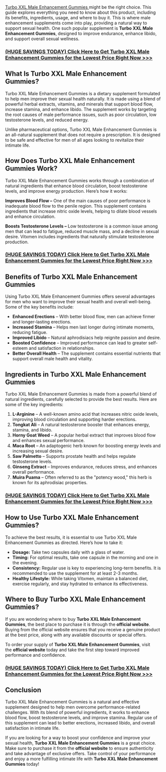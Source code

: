 <div class="notebook-scrolling-horizontal">
<div class="notebook-content-background">
<div class="notebook-content ">
<div class="notebook-cell-list">
<div id="cell-lasoejxmH30I" class="cell text focused" tabindex="-1">
<div class="main-content">
<div class="cell-contents">
<div class="editor-container horizontal">
<div class="text-top-div">
<div class="markdown">
<p><a href="https://supplementsme.com/buy/TurboXXL">Turbo XXL Male Enhancement Gummies&nbsp;</a>might be the right choice. This guide explores everything you need to know about this product, including its benefits, ingredients, usage, and where to buy it.&nbsp;This is where male enhancement supplements come into play, providing a natural way to support sexual health. One such popular supplement is&nbsp;<strong>Turbo XXL Male Enhancement Gummies</strong>, designed to improve endurance, enhance libido, and support overall sexual wellness.</p>
<h3><strong><a style="color: var(--colab-anchor-color);" href="https://supplementsme.com/buy/TurboXXL" target="_blank" rel="nofollow">(HUGE SAVINGS TODAY) Click Here to Get&nbsp;Turbo XXL Male Enhancement Gummies&nbsp;for the Lowest Price Right Now &gt;&gt;&gt;</a></strong></h3>
<h2><strong>What Is Turbo XXL Male Enhancement Gummies?</strong></h2>
<p>Turbo XXL Male Enhancement Gummies is a dietary supplement formulated to help men improve their sexual health naturally. It is made using a blend of powerful herbal extracts, vitamins, and minerals that support blood flow, increase stamina, and enhance libido. The supplement works by targeting the root causes of male performance issues, such as poor circulation, low testosterone levels, and reduced energy.</p>
<p>Unlike pharmaceutical options, Turbo XXL Male Enhancement Gummies is an all-natural supplement that does not require a prescription. It is designed to be safe and effective for men of all ages looking to revitalize their intimate life.</p>
<h2><strong>How Does Turbo XXL Male Enhancement Gummies Work?</strong></h2>
<p>Turbo XXL Male Enhancement Gummies works through a combination of natural ingredients that enhance blood circulation, boost testosterone levels, and improve energy production. Here&rsquo;s how it works:</p>
<p><strong>Improves Blood Flow &ndash;</strong>&nbsp;One of the main causes of poor performance is inadequate blood flow to the penile region. This supplement contains ingredients that increase nitric oxide levels, helping to dilate blood vessels and enhance circulation.</p>
<p><strong>Boosts Testosterone Levels &ndash;</strong>&nbsp;Low testosterone is a common issue among men that can lead to fatigue, reduced muscle mass, and a decline in sexual desire. Vitxmen includes ingredients that naturally stimulate testosterone production.</p>
<h3><strong><a style="color: var(--colab-anchor-color);" href="https://www.google.com/url?q=https%3A%2F%2Fsupplementsme.com%2Fbuy%2Falphalabs" target="_blank" rel="nofollow">(HUGE SAVINGS TODAY) Click Here to Get&nbsp;Turbo XXL Male Enhancement Gummies&nbsp;for the Lowest Price Right Now &gt;&gt;&gt;</a></strong></h3>
<h2><strong>Benefits of Turbo XXL Male Enhancement Gummies</strong></h2>
<p>Using Turbo XXL Male Enhancement Gummies offers several advantages for men who want to improve their sexual health and overall well-being. Some of the key benefits include:</p>
<ul>
<li><strong>Enhanced Erections</strong>&nbsp;&ndash; With better blood flow, men can achieve firmer and longer-lasting erections.</li>
<li><strong>Increased Stamina</strong>&nbsp;&ndash; Helps men last longer during intimate moments, reducing fatigue.</li>
<li><strong>Improved Libido</strong>&nbsp;&ndash; Natural aphrodisiacs help reignite passion and desire.</li>
<li><strong>Boosted Confidence</strong>&nbsp;&ndash; Improved performance can lead to greater self-esteem and satisfaction in relationships.</li>
<li><strong>Better Overall Health</strong>&nbsp;&ndash; The supplement contains essential nutrients that support overall male health and vitality.</li>
</ul>
<h2><strong>Ingredients in Turbo XXL Male Enhancement Gummies</strong></h2>
<p>Turbo XXL Male Enhancement Gummies is made from a powerful blend of natural ingredients, carefully selected to provide the best results. Here are some of the key ingredients:</p>
<ol>
<li><strong>L-Arginine</strong>&nbsp;&ndash; A well-known amino acid that increases nitric oxide levels, improving blood circulation and supporting harder erections.</li>
<li><strong>Tongkat Ali</strong>&nbsp;&ndash; A natural testosterone booster that enhances energy, stamina, and libido.</li>
<li><strong>Horny Goat Weed</strong>&nbsp;&ndash; A popular herbal extract that improves blood flow and enhances sexual performance.</li>
<li><strong>Maca Root</strong>&nbsp;&ndash; An adaptogenic herb known for boosting energy levels and increasing sexual desire.</li>
<li><strong>Saw Palmetto</strong>&nbsp;&ndash; Supports prostate health and helps regulate testosterone levels.</li>
<li><strong>Ginseng Extract</strong>&nbsp;&ndash; Improves endurance, reduces stress, and enhances overall performance.</li>
<li><strong>Muira Puama</strong>&nbsp;&ndash; Often referred to as the "potency wood," this herb is known for its aphrodisiac properties.</li>
</ol>
<h3><strong><a style="color: var(--colab-anchor-color);" href="https://www.google.com/url?q=https%3A%2F%2Fsupplementsme.com%2Fbuy%2Falphalabs" target="_blank" rel="nofollow">(HUGE SAVINGS TODAY) Click Here to Get&nbsp;Turbo XXL Male Enhancement Gummies&nbsp;for the Lowest Price Right Now &gt;&gt;&gt;</a></strong></h3>
<h2><strong>How to Use Turbo XXL Male Enhancement Gummies?</strong></h2>
<p>To achieve the best results, it is essential to use Turbo XXL Male Enhancement Gummies as directed. Here&rsquo;s how to take it:</p>
<ul>
<li><strong>Dosage:</strong>&nbsp;Take two capsules daily with a glass of water.</li>
<li><strong>Timing:</strong>&nbsp;For optimal results, take one capsule in the morning and one in the evening.</li>
<li><strong>Consistency:</strong>&nbsp;Regular use is key to experiencing long-term benefits. It is recommended to use the supplement for at least 2-3 months.</li>
<li><strong>Healthy Lifestyle:</strong>&nbsp;While taking Vitxmen, maintain a balanced diet, exercise regularly, and stay hydrated to enhance its effectiveness.</li>
</ul>
<h2><strong>Where to Buy Turbo XXL Male Enhancement Gummies?</strong></h2>
<p>If you are wondering where to buy&nbsp;<strong>Turbo XXL Male Enhancement Gummies</strong>, the best place to purchase it is through the&nbsp;<strong>official website</strong>. Buying from the official website ensures that you receive a genuine product at the best price, along with any available discounts or special offers.</p>
<p>To order your supply of&nbsp;<strong>Turbo XXL Male Enhancement Gummies</strong>, visit the&nbsp;<strong>official website</strong>&nbsp;today and take the first step toward improved performance and confidence.</p>
<h3><strong><a style="color: var(--colab-anchor-color);" href="https://www.google.com/url?q=https%3A%2F%2Fsupplementsme.com%2Fbuy%2Falphalabs" target="_blank" rel="nofollow">(HUGE SAVINGS TODAY) Click Here to Get&nbsp;Turbo XXL Male Enhancement Gummies&nbsp;for the Lowest Price Right Now &gt;&gt;&gt;</a></strong></h3>
<h2><strong>Conclusion</strong></h2>
<p>Turbo XXL Male Enhancement Gummies is a natural and effective supplement designed to help men overcome performance-related challenges. With its blend of powerful ingredients, it works to enhance blood flow, boost testosterone levels, and improve stamina. Regular use of this supplement can lead to better erections, increased libido, and overall satisfaction in intimate life.</p>
<p>If you are looking for a way to boost your confidence and improve your sexual health,&nbsp;<strong>Turbo XXL Male Enhancement Gummies</strong>&nbsp;is a great choice. Make sure to purchase it from the&nbsp;<strong>official website</strong>&nbsp;to ensure authenticity and take advantage of exclusive offers. Take control of your performance and enjoy a more fulfilling intimate life with&nbsp;<strong>Turbo XXL Male Enhancement Gummies</strong>&nbsp;today!</p>
</div>
</div>
</div>
</div>
</div>
<div class="add-cell">&nbsp;</div>
</div>
</div>
</div>
</div>
</div>
